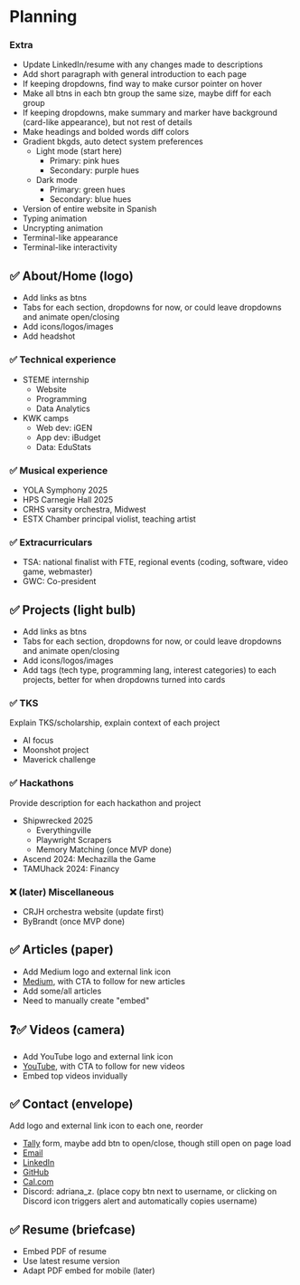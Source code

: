 # Planning

### Extra
- Update LinkedIn/resume with any changes made to descriptions
- Add short paragraph with general introduction to each page
- If keeping dropdowns, find way to make cursor pointer on hover
- Make all btns in each btn group the same size, maybe diff for each group
- If keeping dropdowns, make summary and marker have background (card-like appearance), but not rest of details
- Make headings and bolded words diff colors
- Gradient bkgds, auto detect system preferences
    - Light mode (start here)
        - Primary: pink hues
        - Secondary: purple hues
    - Dark mode
        - Primary: green hues
        - Secondary: blue hues
- Version of entire website in Spanish
- Typing animation
- Uncrypting animation
- Terminal-like appearance
- Terminal-like interactivity

## ✅ About/Home (logo)
- Add links as btns
- Tabs for each section, dropdowns for now, or could leave dropdowns and animate open/closing
- Add icons/logos/images
- Add headshot

### ✅ Technical experience
- STEME internship
    - Website
    - Programming
    - Data Analytics
- KWK camps
    - Web dev: iGEN
    - App dev: iBudget
    - Data: EduStats

### ✅ Musical experience
- YOLA Symphony 2025
- HPS Carnegie Hall 2025
- CRHS varsity orchestra, Midwest
- ESTX Chamber principal violist, teaching artist

### ✅ Extracurriculars
- TSA: national finalist with FTE, regional events (coding, software, video game, webmaster)
- GWC: Co-president

## ✅ Projects (light bulb)
- Add links as btns
- Tabs for each section, dropdowns for now, or could leave dropdowns and animate open/closing
- Add icons/logos/images
- Add tags (tech type, programming lang, interest categories) to each projects, better for when dropdowns turned into cards

### ✅ TKS
Explain TKS/scholarship, explain context of each project
- AI focus
- Moonshot project
- Maverick challenge

### ✅ Hackathons
Provide description for each hackathon and project
- Shipwrecked 2025
    - Everythingville
    - Playwright Scrapers
    - Memory Matching (once MVP done)
- Ascend 2024: Mechazilla the Game
- TAMUhack 2024: Financy

### ❌ (later) Miscellaneous
- CRJH orchestra website (update first)
- ByBrandt (once MVP done)

## ✅ Articles (paper)
- Add Medium logo and external link icon
- [Medium](https://medium.com/@aszm), with CTA to follow for new articles
- Add some/all articles
- Need to manually create "embed"

## ❓✅ Videos (camera)
- Add YouTube logo and external link icon
- [YouTube](https://www.youtube.com/@aszm), with CTA to follow for new videos
- Embed top videos invidually

## ✅ Contact (envelope)
Add logo and external link icon to each one, reorder
- [Tally](https://tally.so/r/w77pK2) form, maybe add btn to open/close, though still open on page load
- [Email](mailto:adrianasofia.zambrano@gmail.com)
- [LinkedIn](https://www.linkedin.com/in/adrianazambrano2009)
- [GitHub](https://github.com/aszm101)
- [Cal.com](https://cal.com/adriana-zambrano-pyke96)
- Discord: adriana_z. (place copy btn next to username, or clicking on Discord icon triggers alert and automatically copies username)

## ✅ Resume (briefcase)
- Embed PDF of resume
- Use latest resume version
- Adapt PDF embed for mobile (later)